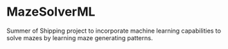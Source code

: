 # MazeSolverML
Summer of Shipping project to incorporate machine learning capabilities to solve mazes by learning maze generating patterns.
